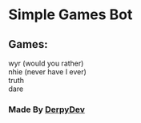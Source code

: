 # Simple Games Bot
## Games:
wyr (would you rather) <br>nhie (never have I ever) <br>truth<br>dare

### Made By <a href='https://derpydev.tk'>DerpyDev</a>
